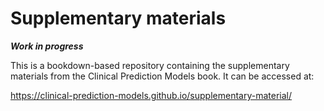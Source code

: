 # Supplementary materials

***Work in progress***

This is a bookdown-based repository containing the supplementary materials from the Clinical Prediction Models book. It can be accessed at:

https://clinical-prediction-models.github.io/supplementary-material/

